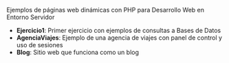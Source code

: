 Ejemplos de páginas web dinámicas con PHP para Desarrollo Web en Entorno Servidor
- **Ejercicio1**: Primer ejercicio con ejemplos de consultas a Bases de Datos
- **AgenciaViajes**: Ejemplo de una agencia de viajes con panel de control y uso de sesiones
- **Blog**: Sitio web que funciona como un blog
